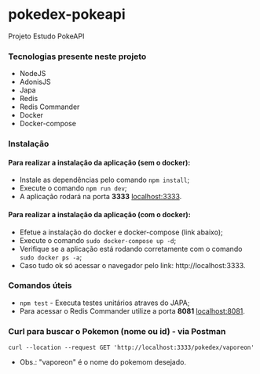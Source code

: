 # pokedex-pokeapi
Projeto Estudo PokeAPI

### Tecnologias presente neste projeto
  - NodeJS
  - AdonisJS
  - Japa
  - Redis
  - Redis Commander
  - Docker
  - Docker-compose

### Instalação

#### Para realizar a instalação da aplicação (sem o docker):
 - Instale as dependências pelo comando `npm install`;
 - Execute o comando `npm run dev`;
 - A aplicação rodará na porta **3333** [localhost:3333](http://localhost:3333).
 
#### Para realizar a instalação da aplicação (com o docker):
 - Efetue a instalação do docker e docker-compose (link abaixo);
 - Execute o comando `sudo docker-compose up -d`;
 - Verifique se a aplicação está rodando corretamente com o comando `sudo docker ps -a`;
 - Caso tudo ok só acessar o navegador pelo link: http://localhost:3333.

### Comandos úteis
 - `npm test` - Executa testes unitários atraves do JAPA;
 - Para acessar o Redis Commander utilize a porta **8081** [localhost:8081](http://localhost:8081).

 ### Curl para buscar o Pokemon (nome ou id) - via Postman
```curl --location --request GET 'http://localhost:3333/pokedex/vaporeon'```
 - Obs.: "vaporeon" é o nome do pokemom desejado. 
